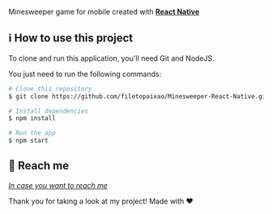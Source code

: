 Minesweeper game for mobile created with [**React Native**](https://reactnative.dev/)

## :information_source: How to use this project
To clone and run this application, you'll need Git and NodeJS.

You just need to run the following commands:

```bash
# Clone this repository
$ git clone https://github.com/filetopaixao/Minesweeper-React-Native.git

# Install dependencies
$ npm install

# Run the app
$ npm start
```

:speech_balloon: Reach me
----------

[*In case you want to reach me*](https://www.linkedin.com/in/filetopaixao/)



Thank you for taking a look at my project! Made with ♥
